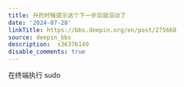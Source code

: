 ```yaml
---
title: 升的时候提示这个下一步后就没动了
date: '2024-07-28'
linkTitle: https://bbs.deepin.org/en/post/275668
source: deepin_bbs
description:  s36376149 
disable_comments: true
---
```

在终端执行 sudo
